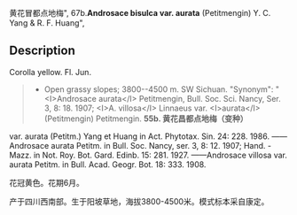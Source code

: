 黄花冒都点地梅",
67b.**Androsace bisulca var. aurata** (Petitmengin) Y. C. Yang & R. F. Huang",

## Description
Corolla yellow. Fl. Jun.

> * Open grassy slopes; 3800--4500 m. SW Sichuan.
  "Synonym": "&lt;I&gt;Androsace aurata&lt;/I&gt; Petitmengin, Bull. Soc. Sci. Nancy, Ser. 3, 8: 18. 1907; &lt;I&gt;A. villosa&lt;/I&gt; Linnaeus var. &lt;I&gt;aurata&lt;/I&gt; (Petitmengin) Petitmengin.
**55b. 黄花昌都点地梅（变种）**

var. aurata (Petitm.) Yang et Huang in Act. Phytotax. Sin. 24: 228. 1986. ——Androsace aurata Petitm. in Bull. Soc. Nancy, ser. 3, 8: 12. 1907; Hand. -Mazz. in Not. Roy. Bot. Gard. Edinb. 15: 281. 1927. ——Androsace villosa var. aurata Petitm. in Bull. Acad. Geogr. Bot. 18: 333. 1908.

花冠黄色。花期6月。

产于四川西南部。生于阳坡草地，海拔3800-4500米。模式标本采自康定。

